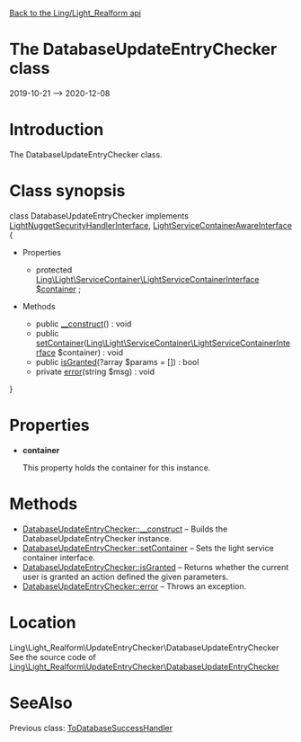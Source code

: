 [Back to the Ling/Light_Realform api](https://github.com/lingtalfi/Light_Realform/blob/master/doc/api/Ling/Light_Realform.md)



The DatabaseUpdateEntryChecker class
================
2019-10-21 --> 2020-12-08






Introduction
============

The DatabaseUpdateEntryChecker class.



Class synopsis
==============


class <span class="pl-k">DatabaseUpdateEntryChecker</span> implements [LightNuggetSecurityHandlerInterface](https://github.com/lingtalfi/Light_Nugget/blob/master/doc/api/Ling/Light_Nugget/SecurityHandler/LightNuggetSecurityHandlerInterface.md), [LightServiceContainerAwareInterface](https://github.com/lingtalfi/Light/blob/master/doc/api/Ling/Light/ServiceContainer/LightServiceContainerAwareInterface.md) {

- Properties
    - protected [Ling\Light\ServiceContainer\LightServiceContainerInterface](https://github.com/lingtalfi/Light/blob/master/doc/api/Ling/Light/ServiceContainer/LightServiceContainerInterface.md) [$container](#property-container) ;

- Methods
    - public [__construct](https://github.com/lingtalfi/Light_Realform/blob/master/doc/api/Ling/Light_Realform/UpdateEntryChecker/DatabaseUpdateEntryChecker/__construct.md)() : void
    - public [setContainer](https://github.com/lingtalfi/Light_Realform/blob/master/doc/api/Ling/Light_Realform/UpdateEntryChecker/DatabaseUpdateEntryChecker/setContainer.md)([Ling\Light\ServiceContainer\LightServiceContainerInterface](https://github.com/lingtalfi/Light/blob/master/doc/api/Ling/Light/ServiceContainer/LightServiceContainerInterface.md) $container) : void
    - public [isGranted](https://github.com/lingtalfi/Light_Realform/blob/master/doc/api/Ling/Light_Realform/UpdateEntryChecker/DatabaseUpdateEntryChecker/isGranted.md)(?array $params = []) : bool
    - private [error](https://github.com/lingtalfi/Light_Realform/blob/master/doc/api/Ling/Light_Realform/UpdateEntryChecker/DatabaseUpdateEntryChecker/error.md)(string $msg) : void

}




Properties
=============

- <span id="property-container"><b>container</b></span>

    This property holds the container for this instance.
    
    



Methods
==============

- [DatabaseUpdateEntryChecker::__construct](https://github.com/lingtalfi/Light_Realform/blob/master/doc/api/Ling/Light_Realform/UpdateEntryChecker/DatabaseUpdateEntryChecker/__construct.md) &ndash; Builds the DatabaseUpdateEntryChecker instance.
- [DatabaseUpdateEntryChecker::setContainer](https://github.com/lingtalfi/Light_Realform/blob/master/doc/api/Ling/Light_Realform/UpdateEntryChecker/DatabaseUpdateEntryChecker/setContainer.md) &ndash; Sets the light service container interface.
- [DatabaseUpdateEntryChecker::isGranted](https://github.com/lingtalfi/Light_Realform/blob/master/doc/api/Ling/Light_Realform/UpdateEntryChecker/DatabaseUpdateEntryChecker/isGranted.md) &ndash; Returns whether the current user is granted an action defined the given parameters.
- [DatabaseUpdateEntryChecker::error](https://github.com/lingtalfi/Light_Realform/blob/master/doc/api/Ling/Light_Realform/UpdateEntryChecker/DatabaseUpdateEntryChecker/error.md) &ndash; Throws an exception.





Location
=============
Ling\Light_Realform\UpdateEntryChecker\DatabaseUpdateEntryChecker<br>
See the source code of [Ling\Light_Realform\UpdateEntryChecker\DatabaseUpdateEntryChecker](https://github.com/lingtalfi/Light_Realform/blob/master/UpdateEntryChecker/DatabaseUpdateEntryChecker.php)



SeeAlso
==============
Previous class: [ToDatabaseSuccessHandler](https://github.com/lingtalfi/Light_Realform/blob/master/doc/api/Ling/Light_Realform/SuccessHandler/ToDatabaseSuccessHandler.md)<br>
